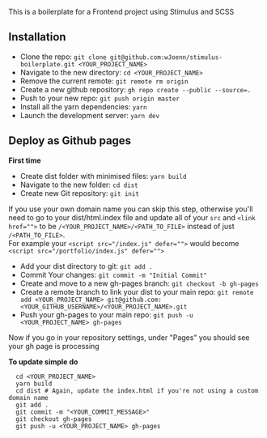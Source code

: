 This is a boilerplate for a Frontend project using Stimulus and SCSS

## Installation
- Clone the repo: `git clone git@github.com:wJoenn/stimulus-boilerplate.git <YOUR_PROJECT_NAME>`
- Navigate to the new directory: `cd <YOUR_PROJECT_NAME>`
- Remove the current remote: `git remote rm origin`
- Create a new github repository: `gh repo create --public --source=.`
- Push to your new repo: `git push origin master`
- Install all the yarn dependencies: `yarn`
- Launch the development server: `yarn dev`

## Deploy as Github pages
**First time**

- Create dist folder with minimised files: `yarn build`
- Navigate to the new folder: `cd dist`
- Create new Git repository: `git init`
  
If you use your own domain name you can skip this step, otherwise you'll need to go to your dist/html.index file and update all of your `src` and `<link href="">` to be `/<YOUR_PROJECT_NAME>/<PATH_TO_FILE>` instead of just `/<PATH_TO_FILE>`.<br/>For example your `<script src="/index.js" defer="">` would become `<script src="/portfolio/index.js" defer="">`

- Add your dist directory to git: `git add .`
- Commit Your changes: `git commit -m "Initial Commit"`
- Create and move to a new gh-pages branch: `git checkout -b gh-pages`
- Create a remote branch to link your dist to your main repo: `git remote add <YOUR_PROJECT_NAME> git@github.com:<YOUR_GITHUB_USERNAME>/<YOUR_PROJECT_NAME>.git`
- Push your gh-pages to your main repo: `git push -u <YOUR_PROJECT_NAME> gh-pages`

Now if you go in your repository settings, under "Pages" you should see your gh page is processing

**To update simple do**
```
  cd <YOUR_PROJECT_NAME>
  yarn build
  cd dist # Again, update the index.html if you're not using a custom domain name
  git add .
  git commit -m "<YOUR_COMMIT_MESSAGE>"
  git checkout gh-pages
  git push -u <YOUR_PROJECT_NAME> gh-pages
```
  
